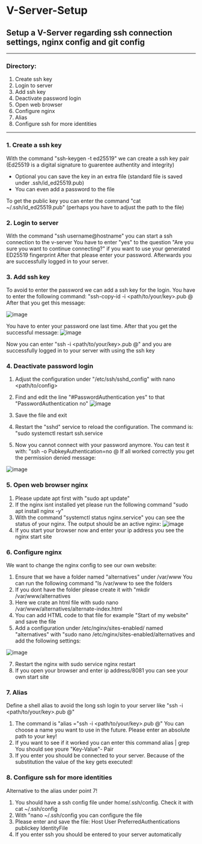 # V-Server-Setup
## Setup a V-Server regarding ssh connection settings, nginx config and git config

***

### Directory:

1. Create ssh key
2. Login to server
3. Add ssh key
4. Deactivate password login
5. Open web browser
6. Configure nginx
7. Alias
8. Configure ssh for more identities

***

### 1. Create a ssh key

With the command "ssh-keygen -t ed25519" we can create a ssh key pair (Ed25519 is a digital signature to guarentee authentity and integrity)

- Optional you can save the key in an extra file (standard file is saved under .ssh/id_ed25519.pub)
- You can even add a password to the file

To get the public key you can enter the command "cat ~/.ssh/id_ed25519.pub"  (perhaps you have to adjust the path to the file)

### 2. Login to server

With the command "ssh username@hostname" you can start a ssh connection to the v-server
You have to enter "yes" to the question "Are you sure you want to continue connecting?" if you want to use your generated ED25519 fingerprint
After that please enter your password.
Afterwards you are successfully logged in to your server.

### 3. Add ssh key

To avoid to enter the password we can add a ssh key for the login.
You have to enter the following command: "ssh-copy-id -i <path/to/your/key>.pub <user>@<hostname>
After that you get this message:

![image](https://github.com/MichaelSoquat/V-Server-Setup/assets/97191601/e076fc0b-f680-4617-923c-e60e326b9107)

You have to enter your password one last time. After that you get the successful message:
![image](https://github.com/MichaelSoquat/V-Server-Setup/assets/97191601/2c00a545-f969-4b09-a7ee-288e8a00bb57)

Now you can enter "ssh -i <path/to/your/key>.pub <user>@<hostname>"
and you are successfully logged in to your server with using the ssh key

### 4. Deactivate password login

1. Adjust the configuration under "/etc/ssh/sshd_config" with nano <path/to/config>
2. Find and edit the line "#PasswordAuthentication yes" to that "PasswordAuthentication no"
![image](https://github.com/MichaelSoquat/V-Server-Setup/assets/97191601/b0ddeacd-16e0-466a-97d8-15a2d8bd36f4)

3. Save the file and exit
4. Restart the "sshd" service to reload the configuration. The command is: "sudo systemctl restart ssh.service
5. Now you cannot connect with your password anymore. You can test it with: "ssh -o PubkeyAuthentication=no <user>@<hostname>
   If all worked correctly you get the permission denied message:
   
![image](https://github.com/MichaelSoquat/V-Server-Setup/assets/97191601/b611fc1f-bb26-456a-b246-2fd5d895baf4)

### 5. Open web browser nginx

1. Please update apt first with "sudo apt update"
2. If the nginx isnt installed yet please run the following command "sudo apt install nginx -y"
3. With the command "systemctl status nginx.service" you can see the status of your nginx.
   The output should be an active nginx:
   ![image](https://github.com/MichaelSoquat/V-Server-Setup/assets/97191601/7310bb0b-6cae-4fa4-b7d9-90f76603c405)
4. If you start your browser now and enter your ip address you see the nginx start site

### 6. Configure nginx

We want to change the nginx config to see our own website:

1. Ensure that we have a folder named "alternatives" under /var/www  You can run the following command "ls /var/www to see the folders
2. If you dont have the folder please create it with "mkdir /var/www/alternatives
3. Here we crate an html file with sudo nano /var/www/alternatives/alternate-index.html
4. You can add HTML code to that file for example "Start of my website" and save the file
5. Add a configuration  under /etc/nginx/sites-enabled/    named "alternatives" with "sudo nano /etc/nginx/sites-enabled/alternatives
   and add the following settings:
   
![image](https://github.com/MichaelSoquat/V-Server-Setup/assets/97191601/f4c800c2-d838-4fa4-94c2-0d8dee3e0785)

7. Restart the nginx with sudo service nginx restart
8. If you open your browser and enter ip address/8081  you can see your own start site

### 7. Alias
Define a shell alias to avoid the long ssh login to your server like "ssh -i <path/to/your/key>.pub <user>@<hostname>"

1. The command is "alias <name-of-command-to-use>="ssh -i <path/to/your/key>.pub <user>@<hostname>"
   You can choose a name you want to use in the future.
   Please enter an absolute path to your key!
2. If you want to see if it worked you can enter this command alias | grep <name-of-command-to-use>
   You should see youre "Key-Value"- Pair
3. If you enter <name-of-command-to-use> you should be connected to your server.
   Because of the substitution the value of the key <name-of-command-to-use> gets executed!

### 8. Configure ssh for more identities

Alternative to the alias under point 7!

1. You should have a ssh config file under home/.ssh/config. Check it with cat ~/.ssh/config
2. With "nano ~/.ssh/config you can configure the file
3. Please enter and save the file:
   Host <ip address>
     User <username>
     PreferredAuthentications publickey
     IdentityFile <path-to-public-key>
5. If you enter ssh <ip address> you should be entered to your server automatically



















